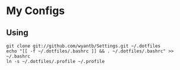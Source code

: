 # My Configs

## Using

```
git clone git://github.com/wyantb/Settings.git ~/.dotfiles
echo "[[ -f ~/.dotfiles/.bashrc ]] && . ~/.dotfiles/.bashrc" >> ~/.bashrc
ln -s ~/.dotfiles/.profile ~/.profile
```

